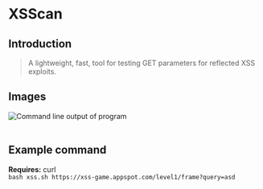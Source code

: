 # XSScan

## Introduction

> A lightweight, fast, tool for testing GET parameters for reflected XSS exploits.

## Images

![Command line output of program](https://i.imgur.com/2xn5kuJ.png) <br><br>

## Example command

**Requires:** curl<br>
`bash xss.sh https://xss-game.appspot.com/level1/frame?query=asd` <br>
